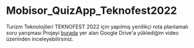 # Mobisor_QuizApp_Teknofest2022
 Turizm Teknolojileri TEKNOFEST 2022 için yapılmış yenilikçi rota planlamalı soru yarışması
 Projeyi <a href="https://www.microsoft.com/tr-tr/sql-server/sql-server-downloads">burada</a> yer alan Google Drive'a yüklediğim video üzerinden inceleyebilirsiniz.
